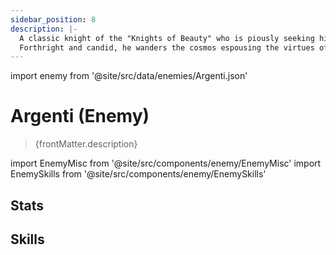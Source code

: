 ```yaml
---
sidebar_position: 8
description: |-
  A classic knight of the "Knights of Beauty" who is piously seeking his missing Aeon Idrila the "Beauty."
  Forthright and candid, he wanders the cosmos espousing the virtues of Idrila's good name.
---
```


import enemy from '@site/src/data/enemies/Argenti.json'

# Argenti (Enemy)
<blockquote>{frontMatter.description}</blockquote>

import EnemyMisc from '@site/src/components/enemy/EnemyMisc'
import EnemySkills from '@site/src/components/enemy/EnemySkills'

## Stats

<EnemyMisc enemy={enemy} variant={0} />

## Skills

<EnemySkills enemy={enemy} variant={0} />
